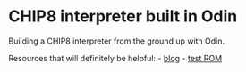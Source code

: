 # CHIP8 interpreter built in Odin

Building a CHIP8 interpreter from the ground up with Odin.

Resources that will definitely be helpful:
    - [blog](https://tobiasvl.github.io/blog/write-a-chip-8-emulator)
    - [test ROM](https://github.com/corax89/chip8-test-rom)
